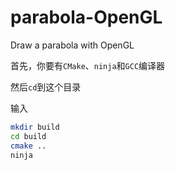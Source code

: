 # parabola-OpenGL

Draw a parabola with OpenGL

首先，你要有`CMake`、`ninja`和`GCC`编译器

然后`cd`到这个目录

输入

```sh
mkdir build
cd build
cmake ..
ninja
```

